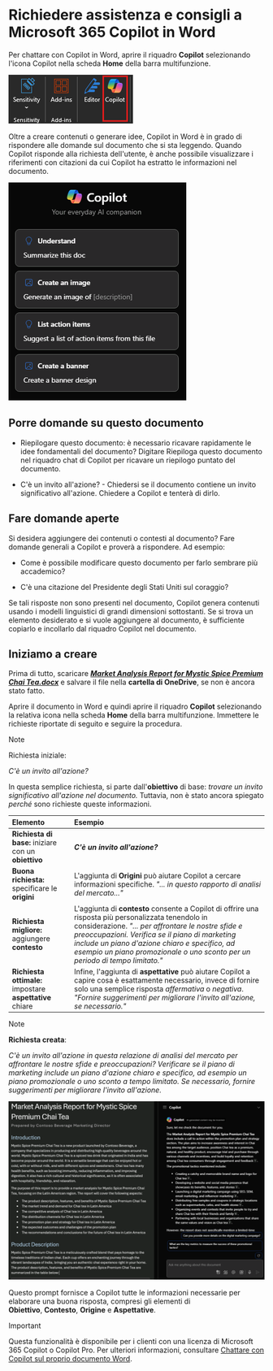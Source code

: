 # Richiedere assistenza e consigli a Microsoft 365 Copilot in Word

Per chattare con Copilot in Word, aprire il riquadro **Copilot** selezionando l'icona Copilot nella scheda **Home** della barra multifunzione.

![Screenshot dell'icona Copilot nella barra multifunzione di Word.](../media/ask_copilot-ribbon-word.png)

Oltre a creare contenuti o generare idee, Copilot in Word è in grado di rispondere alle domande sul documento che si sta leggendo. Quando Copilot risponde alla richiesta dell'utente, è anche possibile visualizzare i riferimenti con citazioni da cui Copilot ha estratto le informazioni nel documento.

![Screenshot del pannello Copilot in Word alla prima apertura.](../media/ask_copilot-pane-word.png)

## Porre domande su questo documento

- Riepilogare questo documento: è necessario ricavare rapidamente le idee fondamentali del documento? Digitare Riepiloga questo documento nel riquadro chat di Copilot per ricavare un riepilogo puntato del documento.

- C'è un invito all'azione? - Chiedersi se il documento contiene un invito significativo all'azione. Chiedere a Copilot e tenterà di dirlo.

## Fare domande aperte

Si desidera aggiungere dei contenuti o contesti al documento? Fare domande generali a Copilot e proverà a rispondere. Ad esempio:

- Come è possibile modificare questo documento per farlo sembrare più accademico?

- C'è una citazione del Presidente degli Stati Uniti sul coraggio?

Se tali risposte non sono presenti nel documento, Copilot genera contenuti usando i modelli linguistici di grandi dimensioni sottostanti. Se si trova un elemento desiderato e si vuole aggiungere al documento, è sufficiente copiarlo e incollarlo dal riquadro Copilot nel documento.

## Iniziamo a creare

Prima di tutto, scaricare **_[Market Analysis Report for Mystic Spice Premium Chai Tea.docx](https://go.microsoft.com/fwlink/?linkid=2268826)_** e salvare il file nella **cartella di OneDrive**, se non è ancora stato fatto.

Aprire il documento in Word e quindi aprire il riquadro **Copilot** selezionando la relativa icona nella scheda **Home** della barra multifunzione. Immettere le richieste riportate di seguito e seguire la procedura.

> [!NOTE]
> Richiesta iniziale:
>
> _C'è un invito all'azione?_

In questa semplice richiesta, si parte dall'**obiettivo** di base: _trovare un invito significativo all'azione nel documento._ Tuttavia, non è stato ancora spiegato _perché_ sono richieste queste informazioni.

| Elemento | Esempio |
| :------ | :------- |
| **Richiesta di base:** iniziare con un **obiettivo** | **_C'è un invito all'azione?_** |
| **Buona richiesta:** specificare le **origini** | L'aggiunta di **Origini** può aiutare Copilot a cercare informazioni specifiche. _"... in questo rapporto di analisi del mercato..."_ |
| **Richiesta migliore:** aggiungere **contesto** | L'aggiunta di **contesto** consente a Copilot di offrire una risposta più personalizzata tenendolo in considerazione. _"... per affrontare le nostre sfide e preoccupazioni. Verifica se il piano di marketing include un piano d'azione chiaro e specifico, ad esempio un piano promozionale o uno sconto per un periodo di tempo limitato."_ |
| **Richiesta ottimale:** impostare **aspettative** chiare | Infine, l'aggiunta di **aspettative** può aiutare Copilot a capire cosa è esattamente necessario, invece di fornire solo una semplice risposta _affermativa_ o _negativa_. _"Fornire suggerimenti per migliorare l'invito all'azione, se necessario."_ |

> [!NOTE]
> **Richiesta creata**:
>
> _C'è un invito all'azione in questa relazione di analisi del mercato per affrontare le nostre sfide e preoccupazioni? Verificare se il piano di marketing include un piano d'azione chiaro e specifico, ad esempio un piano promozionale o uno sconto a tempo limitato. Se necessario, fornire suggerimenti per migliorare l'invito all'azione._

![Screenshot dei risultati della richiesta creata nel documento di esempio usando Copilot in Word.](../media/ask_copilot-prompt-results-word.png)

Questo prompt fornisce a Copilot tutte le informazioni necessarie per elaborare una buona risposta, compresi gli elementi di **Obiettivo**, **Contesto**, **Origine** e **Aspettative**.

> [!IMPORTANT]
> Questa funzionalità è disponibile per i clienti con una licenza di Microsoft 365 Copilot o Copilot Pro. Per ulteriori informazioni, consultare [Chattare con Copilot sul proprio documento Word](https://support.microsoft.com/office/chat-with-copilot-about-your-word-document-4482c688-a495-4571-bfcd-4a9fc6608090).
